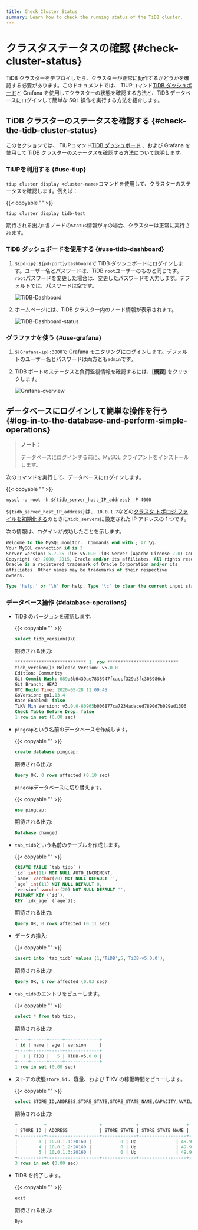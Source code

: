 ```yaml
---
title: Check Cluster Status
summary: Learn how to check the running status of the TiDB cluster.
---
```


# クラスタステータスの確認 {#check-cluster-status}

TiDB クラスターをデプロイしたら、クラスターが正常に動作するかどうかを確認する必要があります。このドキュメントでは、 TiUPコマンド[TiDB ダッシュボード](/dashboard/dashboard-intro.md)と Grafana を使用してクラスターの状態を確認する方法と、TiDB データベースにログインして簡単な SQL 操作を実行する方法を紹介します。

## TiDB クラスターのステータスを確認する {#check-the-tidb-cluster-status}

このセクションでは、 TiUPコマンド[TiDB ダッシュボード](/dashboard/dashboard-intro.md) 、および Grafana を使用して TiDB クラスターのステータスを確認する方法について説明します。

### TiUPを利用する {#use-tiup}

`tiup cluster display <cluster-name>`コマンドを使用して、クラスターのステータスを確認します。例えば：

{{< copyable "" >}}

```shell
tiup cluster display tidb-test
```

期待される出力: 各ノードの`Status`情報が`Up`の場合、クラスターは正常に実行されます。

### TiDB ダッシュボードを使用する {#use-tidb-dashboard}

1.  `${pd-ip}:${pd-port}/dashboard`で TiDB ダッシュボードにログインします。ユーザー名とパスワードは、TiDB `root`ユーザーのものと同じです。 `root`パスワードを変更した場合は、変更したパスワードを入力します。デフォルトでは、パスワードは空です。

    ![TiDB-Dashboard](/media/tiup/tidb-dashboard.png)

2.  ホームページには、TiDB クラスター内のノード情報が表示されます。

    ![TiDB-Dashboard-status](/media/tiup/tidb-dashboard-status.png)

### グラファナを使う {#use-grafana}

1.  `${Grafana-ip}:3000`で Grafana モニタリングにログインします。デフォルトのユーザー名とパスワードは両方とも`admin`です。

2.  TiDB ポートのステータスと負荷監視情報を確認するには、[**概要**] をクリックします。

    ![Grafana-overview](/media/tiup/grafana-overview.png)

## データベースにログインして簡単な操作を行う {#log-in-to-the-database-and-perform-simple-operations}

> **ノート：**
>
> データベースにログインする前に、MySQL クライアントをインストールします。

次のコマンドを実行して、データベースにログインします。

{{< copyable "" >}}

```shell
mysql -u root -h ${tidb_server_host_IP_address} -P 4000
```

`${tidb_server_host_IP_address}`は、 `10.0.1.7`などの[クラスタ トポロジ ファイルを初期化する](/production-deployment-using-tiup.md#step-3-initialize-cluster-topology-file)のときに`tidb_servers`に設定された IP アドレスの 1 つです。

次の情報は、ログインが成功したことを示します。

```sql
Welcome to the MySQL monitor.  Commands end with ; or \g.
Your MySQL connection id is 3
Server version: 5.7.25-TiDB-v5.0.0 TiDB Server (Apache License 2.0) Community Edition, MySQL 5.7 compatible
Copyright (c) 2000, 2015, Oracle and/or its affiliates. All rights reserved.
Oracle is a registered trademark of Oracle Corporation and/or its
affiliates. Other names may be trademarks of their respective
owners.

Type 'help;' or '\h' for help. Type '\c' to clear the current input statement.
```

### データベース操作 {#database-operations}

-   TiDB のバージョンを確認します。

    {{< copyable "" >}}

    ```sql
    select tidb_version()\G
    ```

    期待される出力:

    ```sql
    *************************** 1. row ***************************
    tidb_version(): Release Version: v5.0.0
    Edition: Community
    Git Commit Hash: 689a6b6439ae7835947fcaccf329a3fc303986cb
    Git Branch: HEAD
    UTC Build Time: 2020-05-28 11:09:45
    GoVersion: go1.13.4
    Race Enabled: false
    TiKV Min Version: v3.0.0-60965b006877ca7234adaced7890d7b029ed1306
    Check Table Before Drop: false
    1 row in set (0.00 sec)
    ```

-   `pingcap`という名前のデータベースを作成します。

    {{< copyable "" >}}

    ```sql
    create database pingcap;
    ```

    期待される出力:

    ```sql
    Query OK, 0 rows affected (0.10 sec)
    ```

    `pingcap`データベースに切り替えます。

    {{< copyable "" >}}

    ```sql
    use pingcap;
    ```

    期待される出力:

    ```sql
    Database changed
    ```

-   `tab_tidb`という名前のテーブルを作成します。

    {{< copyable "" >}}

    ```sql
    CREATE TABLE `tab_tidb` (
    `id` int(11) NOT NULL AUTO_INCREMENT,
    `name` varchar(20) NOT NULL DEFAULT '',
    `age` int(11) NOT NULL DEFAULT 0,
    `version` varchar(20) NOT NULL DEFAULT '',
    PRIMARY KEY (`id`),
    KEY `idx_age` (`age`));
    ```

    期待される出力:

    ```sql
    Query OK, 0 rows affected (0.11 sec)
    ```

-   データの挿入:

    {{< copyable "" >}}

    ```sql
    insert into `tab_tidb` values (1,'TiDB',5,'TiDB-v5.0.0');
    ```

    期待される出力:

    ```sql
    Query OK, 1 row affected (0.03 sec)
    ```

-   `tab_tidb`のエントリをビューします。

    {{< copyable "" >}}

    ```sql
    select * from tab_tidb;
    ```

    期待される出力:

    ```sql
    +----+------+-----+-------------+
    | id | name | age | version     |
    +----+------+-----+-------------+
    |  1 | TiDB |   5 | TiDB-v5.0.0 |
    +----+------+-----+-------------+
    1 row in set (0.00 sec)
    ```

-   ストアの状態`store_id` 、容量、および TiKV の稼働時間をビューします。

    {{< copyable "" >}}

    ```sql
    select STORE_ID,ADDRESS,STORE_STATE,STORE_STATE_NAME,CAPACITY,AVAILABLE,UPTIME from INFORMATION_SCHEMA.TIKV_STORE_STATUS;
    ```

    期待される出力:

    ```sql
    +----------+--------------------+-------------+------------------+----------+-----------+--------------------+
    | STORE_ID | ADDRESS            | STORE_STATE | STORE_STATE_NAME | CAPACITY | AVAILABLE | UPTIME             |
    +----------+--------------------+-------------+------------------+----------+-----------+--------------------+
    |        1 | 10.0.1.1:20160 |           0 | Up               | 49.98GiB | 46.3GiB   | 5h21m52.474864026s |
    |        4 | 10.0.1.2:20160 |           0 | Up               | 49.98GiB | 46.32GiB  | 5h21m52.522669177s |
    |        5 | 10.0.1.3:20160 |           0 | Up               | 49.98GiB | 45.44GiB  | 5h21m52.713660541s |
    +----------+--------------------+-------------+------------------+----------+-----------+--------------------+
    3 rows in set (0.00 sec)
    ```

-   TiDB を終了します。

    {{< copyable "" >}}

    ```sql
    exit
    ```

    期待される出力:

    ```sql
    Bye
    ```
